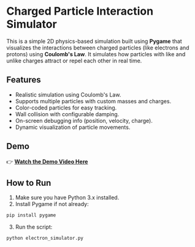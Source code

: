 # Charged Particle Interaction Simulator

This is a simple 2D physics-based simulation built using **Pygame** that visualizes the interactions between charged particles (like electrons and protons) using **Coulomb's Law**. It simulates how particles with like and unlike charges attract or repel each other in real time.

## Features

- Realistic simulation using Coulomb's Law.
- Supports multiple particles with custom masses and charges.
- Color-coded particles for easy tracking.
- Wall collision with configurable damping.
- On-screen debugging info (position, velocity, charge).
- Dynamic visualization of particle movements.
  
## Demo

👉 **[Watch the Demo Video Here](#)**  
## How to Run
1. Make sure you have Python 3.x installed.
2. Install Pygame if not already:
```bash
pip install pygame
```
3. Run the script:
```bash
python electron_simulator.py
```
